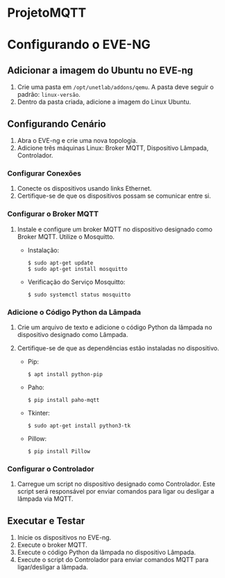 # ProjetoMQTT

# Configurando o EVE-NG

## Adicionar a imagem do Ubuntu no EVE-ng

1. Crie uma pasta em `/opt/unetlab/addons/qemu`. A pasta deve seguir o padrão: `linux-versão`.
2. Dentro da pasta criada, adicione a imagem do Linux Ubuntu.

## Configurando Cenário

1. Abra o EVE-ng e crie uma nova topologia.
2. Adicione três máquinas Linux: Broker MQTT, Dispositivo Lâmpada, Controlador.

### Configurar Conexões

1. Conecte os dispositivos usando links Ethernet.
2. Certifique-se de que os dispositivos possam se comunicar entre si.

### Configurar o Broker MQTT

1. Instale e configure um broker MQTT no dispositivo designado como Broker MQTT. Utilize o Mosquitto.
   
   - Instalação:
     ```
     $ sudo apt-get update
     $ sudo apt-get install mosquitto
     ```

   - Verificação do Serviço Mosquitto:
     ```
     $ sudo systemctl status mosquitto
     ```

### Adicione o Código Python da Lâmpada

1. Crie um arquivo de texto e adicione o código Python da lâmpada no dispositivo designado como Lâmpada.
2. Certifique-se de que as dependências estão instaladas no dispositivo.

   - Pip:
     ```
     $ apt install python-pip
     ```

   - Paho:
     ```
     $ pip install paho-mqtt
     ```

   - Tkinter:
     ```
     $ sudo apt-get install python3-tk
     ```

   - Pillow:
     ```
     $ pip install Pillow
     ```

### Configurar o Controlador

1. Carregue um script no dispositivo designado como Controlador. Este script será responsável por enviar comandos para ligar ou desligar a lâmpada via MQTT.

## Executar e Testar

1. Inicie os dispositivos no EVE-ng.
2. Execute o broker MQTT.
3. Execute o código Python da lâmpada no dispositivo Lâmpada.
4. Execute o script do Controlador para enviar comandos MQTT para ligar/desligar a lâmpada.

